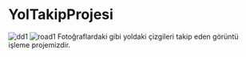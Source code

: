 # YolTakipProjesi
![dd1](https://github.com/Kberkek/YolTakipProjesi/assets/105048455/21ff16d1-a1ab-45e5-a851-041fe07cca97)
![road1](https://github.com/Kberkek/YolTakipProjesi/assets/105048455/78bae781-1eee-401f-ae87-9208c595b443)
Fotoğraflardaki gibi yoldaki çizgileri takip eden görüntü işleme projemizdir.

